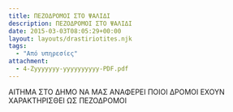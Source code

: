 ```yaml
---
title: ΠΕΖΟΔΡΟΜΟΙ ΣΤΟ ΨΑΛΙΔΙ
description: ΠΕΖΟΔΡΟΜΟΙ ΣΤΟ ΨΑΛΙΔΙ
date: 2015-03-03T08:05:29+00:00
layout: layouts/drastiriotites.njk
tags:
  - "Από υπηρεσίες"
attachment:
  - 4-Zyyyyyyy-yyyyyyyyyy-PDF.pdf
---
```


ΑΙΤΗΜΑ ΣΤΟ ΔΗΜΟ ΝΑ ΜΑΣ ΑΝΑΦΕΡΕΙ ΠΟΙΟΙ ΔΡΟΜΟΙ ΕΧΟΥΝ ΧΑΡΑΚΤΗΡΙΣΘΕΙ ΩΣ ΠΕΖΟΔΡΟΜΟΙ

<!-- excerpt -->
